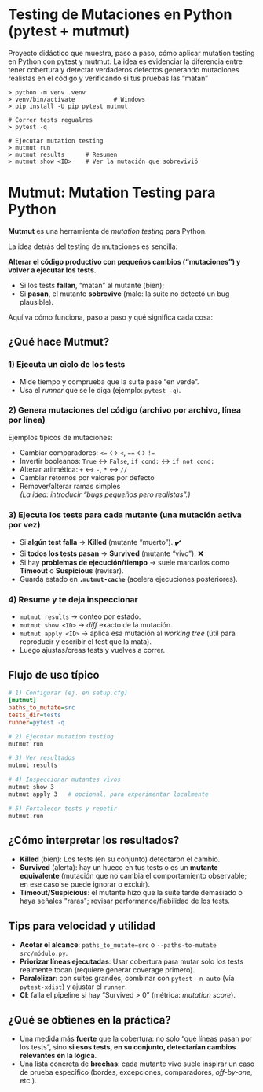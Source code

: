 # Testing de Mutaciones en Python (pytest + mutmut)
Proyecto didáctico que muestra, paso a paso, cómo aplicar mutation testing en Python con pytest y mutmut. La idea es evidenciar la diferencia entre tener cobertura y detectar verdaderos defectos generando mutaciones realistas en el código y verificando si tus pruebas las “matan”

```
> python -m venv .venv
> venv/bin/activate           # Windows
> pip install -U pip pytest mutmut

# Correr tests regualres
> pytest -q

# Ejecutar mutation testing
> mutmut run
> mutmut results      # Resumen
> mutmut show <ID>    # Ver la mutación que sobrevivió
```


# Mutmut: Mutation Testing para Python

**Mutmut** es una herramienta de *mutation testing* para Python. 

La idea detrás del testing de mutaciones es sencilla:  

**Alterar el código productivo con pequeños cambios (“mutaciones”) y volver a ejecutar los tests**. 

- Si los tests **fallan**, “matan” al mutante (bien); 
- Si **pasan**, el mutante **sobrevive** (malo: la suite no detectó un bug plausible).

Aquí va cómo funciona, paso a paso y qué significa cada cosa:

## ¿Qué hace Mutmut?

### 1) Ejecuta un ciclo de los tests
- Mide tiempo y comprueba que la suite pase “en verde”.
- Usa el *runner* que se le diga (ejemplo: `pytest -q`).

### 2) Genera mutaciones del código (archivo por archivo, línea por línea)
Ejemplos típicos de mutaciones:
- Cambiar comparadores: `<=` ↔ `<`, `==` ↔ `!=`
- Invertir booleanos: `True` ↔ `False`, `if cond:` ↔ `if not cond:`
- Alterar aritmética: `+` ↔ `-`, `*` ↔ `//`
- Cambiar retornos por valores por defecto
- Remover/alterar ramas simples  
  *(La idea: introducir “bugs pequeños pero realistas”.)*

### 3) Ejecuta los tests para cada mutante (una mutación activa por vez)
- Si **algún test falla** → **Killed** (mutante “muerto”). ✔️
- Si **todos los tests pasan** → **Survived** (mutante “vivo”). ❌
- Si hay **problemas de ejecución/tiempo** → suele marcarlos como **Timeout** o **Suspicious** (revisar).
- Guarda estado en **`.mutmut-cache`** (acelera ejecuciones posteriores).

### 4) Resume y te deja inspeccionar
- `mutmut results` → conteo por estado.
- `mutmut show <ID>` → *diff* exacto de la mutación.
- `mutmut apply <ID>` → aplica esa mutación al *working tree* (útil para reproducir y escribir el test que la mata).
- Luego ajustas/creas tests y vuelves a correr.

## Flujo de uso típico

```ini
# 1) Configurar (ej. en setup.cfg)
[mutmut]
paths_to_mutate=src
tests_dir=tests
runner=pytest -q
```

```bash
# 2) Ejecutar mutation testing
mutmut run

# 3) Ver resultados
mutmut results

# 4) Inspeccionar mutantes vivos
mutmut show 3
mutmut apply 3   # opcional, para experimentar localmente

# 5) Fortalecer tests y repetir
mutmut run
```

## ¿Cómo interpretar los resultados?
- **Killed** (bien): Los tests (en su conjunto) detectaron el cambio.
- **Survived** (alerta): hay un hueco en tus tests o es un **mutante equivalente** (mutación que no cambia el comportamiento observable; en ese caso se puede ignorar o excluir).
- **Timeout/Suspicious**: el mutante hizo que la suite tarde demasiado o haya señales "raras"; revisar performance/fiabilidad de los tests.

## Tips para velocidad y utilidad
- **Acotar el alcance**: `paths_to_mutate=src` o `--paths-to-mutate src/módulo.py`.
- **Priorizar líneas ejecutadas**: Usar cobertura para mutar solo los tests realmente tocan (requiere generar coverage primero).
- **Paralelizar**: con suites grandes, combinar con `pytest -n auto` (vía `pytest-xdist`) y ajustar el `runner`.
- **CI**: falla el pipeline si hay “Survived > 0” (métrica: *mutation score*).

## ¿Qué se obtienes en la práctica?
- Una medida más **fuerte** que la cobertura: no solo “qué líneas pasan por los tests”, sino **si esos tests, en su conjunto, detectarían cambios relevantes en la lógica**.
- Una lista concreta de **brechas**: cada mutante vivo suele inspirar un caso de prueba específico (bordes, excepciones, comparadores, *off-by-one*, etc.).
